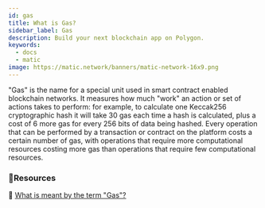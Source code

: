 ```yaml
---
id: gas
title: What is Gas?
sidebar_label: Gas
description: Build your next blockchain app on Polygon.
keywords:
  - docs
  - matic
image: https://matic.network/banners/matic-network-16x9.png 
---
```


"Gas" is the name for a special unit used in smart contract enabled blockchain networks. It measures how much "work" an action or set of actions takes to perform: for example, to calculate one Keccak256 cryptographic hash it will take 30 gas each time a hash is calculated, plus a cost of 6 more gas for every 256 bits of data being hashed. Every operation that can be performed by a transaction or contract on the platform costs a certain number of gas, with operations that require more computational resources costing more gas than operations that require few computational resources.

### **:scroll:Resources**

:green_book: [What is meant by the term "Gas"?](https://ethereum.stackexchange.com/questions/3/what-is-meant-by-the-term-gas)